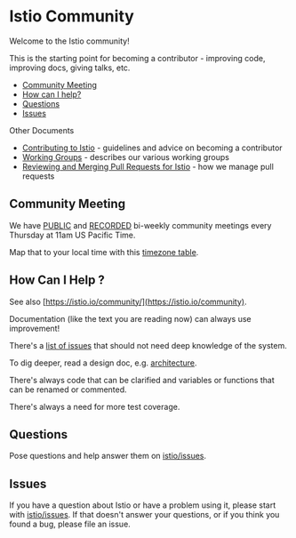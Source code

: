 # Istio Community

Welcome to the Istio community!

This is the starting point for becoming a contributor - improving  code, improving docs, giving talks, etc.

- [Community Meeting](#community-meeting)
- [How can I help?](#how-can-i-help-)
- [Questions](#questions)
- [Issues](#issues)

Other Documents

- [Contributing to Istio](CONTRIBUTING.md) - guidelines and advice on becoming a contributor
- [Working Groups](WORKING-GROUPS.md) - describes our various working groups
- [Reviewing and Merging Pull Requests for Istio](REVIEWING.md) - how we manage pull requests

## Community Meeting

We have [PUBLIC](https://zoom.us/j/986657835) and [RECORDED](https://www.youtube.com/channel/UC-zVlo1F3mUbExQ96fABWcQ) bi-weekly community meetings every Thursday at 11am US Pacific Time.

Map that to your local time with this [timezone table](https://www.google.com/search?q=1100+am+in+pst).

## How Can I Help ?

See also [https://istio.io/community/](https://istio.io/community).

Documentation (like the text you are reading now) can always use improvement!

There's a [list of issues](https://github.com/istio/issues/issues) that should not need deep knowledge of the system.

To dig deeper, read a design doc, e.g. [architecture](https://istio.io/docs/concepts/what-is-istio/overview.html#architecture).

There's always code that can be clarified and variables or functions that can be renamed or commented.

There's always a need for more test coverage.

## Questions

Pose questions and help answer them on [istio/issues](https://github.com/istio/issues/issues).

## Issues

If you have a question about Istio or have a problem using it, please start with [istio/issues](https://github.com/istio/issues/issues).
If that doesn't answer your questions, or if you think you found a bug, please file an issue.
